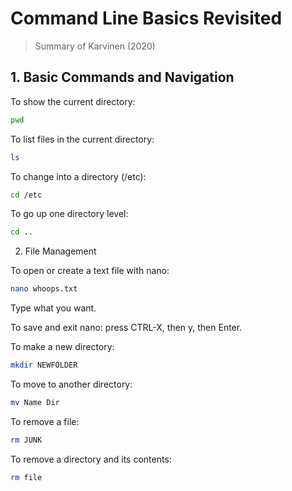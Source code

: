# Command Line Basics Revisited

> Summary of Karvinen (2020)

## 1. Basic Commands and Navigation

To show the current directory:

```bash
pwd
```
To list files in the current directory:
```bash
ls
```
To change into a directory (/etc):

```bash
cd /etc 
```

To go up one directory level:

```bash
cd .. 
```

2. File Management

To open or create a text file with nano:
```bash
nano whoops.txt
```
Type what you want.

To save and exit nano: press CTRL-X, then y, then Enter.

To make a new directory:
```bash
mkdir NEWFOLDER
``` 
To move to another directory:
```bash
mv Name Dir
```
To remove a file:
```bash
rm JUNK
```
To remove a directory and its contents:
```bash
rm file 
```
